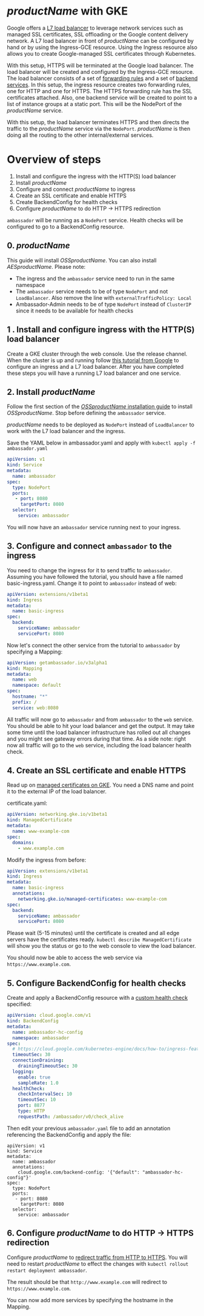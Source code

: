 # $productName$ with GKE

Google offers a [L7 load balancer](https://cloud.google.com/kubernetes-engine/docs/concepts/ingress) to
leverage network services such as managed SSL certificates, SSL offloading or the Google content delivery network.
A L7 load balancer in front of $productName$ can be configured by hand or by using the Ingress-GCE resource. Using the
Ingress resource also allows you to create Google-managed SSL certificates through Kubernetes.

With this setup, HTTPS will be terminated at the Google load balancer. The load balancer will be created and configured by
the Ingress-GCE resource. The load balancer consists of a set of
[forwarding rules](https://cloud.google.com/load-balancing/docs/forwarding-rule-concepts#https_lb) and a set of
[backend services](https://cloud.google.com/load-balancing/docs/backend-service).
In this setup, the ingress resource creates two forwarding rules, one for HTTP and one for HTTPS. The HTTPS
forwarding rule has the SSL certificates attached. Also, one backend service will be created to point to
a list of instance groups at a static port. This will be the NodePort of the $productName$ service.

With this setup, the load balancer terminates HTTPS and then directs the traffic to the $productName$ service
via the `NodePort`. $productName$ is then doing all the routing to the other internal/external services.

# Overview of steps

1. Install and configure the ingress with the HTTP(S) load balancer
2. Install $productName$
3. Configure and connect $productName$ to ingress
4. Create an SSL certificate and enable HTTPS
5. Create BackendConfig for health checks
6. Configure $productName$ to do HTTP -> HTTPS redirection

`ambassador` will be running as a `NodePort` service. Health checks will be configured to go to a BackendConfig resource.

## 0. $productName$

This guide will install $OSSproductName$. You can also install $AESproductName$. Please note:
- The ingress and the `ambassador` service need to run in the same namespace
- The `ambassador` service needs to be of type `NodePort` and not `LoadBalancer`. Also remove the line with `externalTrafficPolicy: Local`
- Ambassador-Admin needs to be of type `NodePort` instead of `ClusterIP` since it needs to be available for health checks

## 1 . Install and configure ingress with the HTTP(S) load balancer

Create a GKE cluster through the web console. Use the release channel. When the cluster
is up and running follow [this tutorial from Google](https://cloud.google.com/kubernetes-engine/docs/tutorials/http-balancer) to configure
an ingress and a L7 load balancer. After you have completed these steps you will have a running L7 load balancer
and one service.

## 2. Install $productName$

Follow the first section of the [$OSSproductName$ installation guide](../../install/)  to install $OSSproductName$.
Stop before defining the `ambassador` service.

$productName$ needs to be deployed as `NodePort` instead of `LoadBalancer` to work with the L7 load balancer and the ingress.

Save the YAML below in ambassador.yaml and apply with `kubectl apply -f ambassador.yaml`

```yaml
apiVersion: v1
kind: Service
metadata:
  name: ambassador
spec:
  type: NodePort
  ports:
   - port: 8080
     targetPort: 8080
  selector:
    service: ambassador
```

You will now have an `ambassador` service running next to your ingress.

## 3.  Configure and connect `ambassador` to the ingress

You need to change the ingress for it to send traffic to `ambassador`. Assuming you have followed the tutorial, you should
have a file named basic-ingress.yaml. Change it to point to `ambassador` instead of web:

```yaml
apiVersion: extensions/v1beta1
kind: Ingress
metadata:
  name: basic-ingress
spec:
  backend:
    serviceName: ambassador
    servicePort: 8080
```

Now let's connect the other service from the tutorial to `ambassador` by specifying a Mapping:

```yaml
apiVersion: getambassador.io/v3alpha1
kind: Mapping
metadata:
  name: web
  namespace: default
spec:
  hostname: "*"
  prefix: /
  service: web:8080
```

All traffic will now go to `ambassador` and from `ambassador` to the `web` service. You should be able to hit your load balancer and get the output. It may take some time until the load balancer infrastructure has rolled out all changes and you might see gateway errors during that time.
As a side note: right now all traffic will go to the `web` service, including the load balancer health check.

## 4. Create an SSL certificate and enable HTTPS

Read up on [managed certificates on GKE](https://cloud.google.com/kubernetes-engine/docs/how-to/managed-certs). You need
a DNS name and point it to the external IP of the load balancer.

certificate.yaml:
```yaml
apiVersion: networking.gke.io/v1beta1
kind: ManagedCertificate
metadata:
  name: www-example-com
spec:
  domains:
    - www.example.com
```

Modify the ingress from before:
```yaml
apiVersion: extensions/v1beta1
kind: Ingress
metadata:
  name: basic-ingress
  annotations:
    networking.gke.io/managed-certificates: www-example-com
spec:
  backend:
    serviceName: ambassador
    servicePort: 8080
```

Please wait (5-15 minutes) until the certificate is created and all edge servers have the certificates ready.
`kubectl describe ManagedCertificate` will show you the status or go to the web console to view the load balancer.

You should now be able to access the web service via `https://www.example.com`.

## 5. Configure BackendConfig for health checks

Create and apply a BackendConfig resource with a [custom health check](https://cloud.google.com/kubernetes-engine/docs/how-to/ingress-features#direct_health) specified:

```yaml
apiVersion: cloud.google.com/v1
kind: BackendConfig
metadata:
  name: ambassador-hc-config
  namespace: ambassador
spec:
  # https://cloud.google.com/kubernetes-engine/docs/how-to/ingress-features
  timeoutSec: 30
  connectionDraining:
    drainingTimeoutSec: 30
  logging:
    enable: true
    sampleRate: 1.0
  healthCheck:
    checkIntervalSec: 10
    timeoutSec: 10
    port: 8877
    type: HTTP
    requestPath: /ambassador/v0/check_alive
```

Then edit your previous `ambassador.yaml` file to add an annotation referencing the BackendConfig and apply the file:

```
apiVersion: v1
kind: Service
metadata:
  name: ambassador
  annotations:
    cloud.google.com/backend-config: '{"default": "ambassador-hc-config"}'
spec:
  type: NodePort
  ports:
   - port: 8080
     targetPort: 8080
  selector:
    service: ambassador
```

## 6. Configure $productName$ to do HTTP -> HTTPS redirection

Configure $productName$ to [redirect traffic from HTTP to HTTPS](../tls/cleartext-redirection/#http-https-redirection). You will need to restart $productName$ to effect the changes with `kubectl rollout restart deployment ambassador`.

The result should be that `http://www.example.com` will redirect to `https://www.example.com`.

You can now add more services by specifying the hostname in the Mapping.
